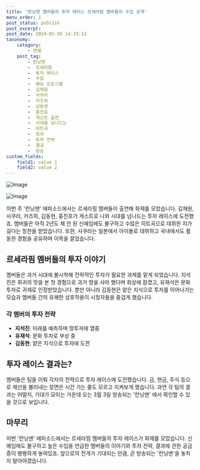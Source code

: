 ```yaml
---
title: '런닝맨 멤버들의 투자 레이스 르세라핌 멤버들의 수입 공개'
menu_order: 1
post_status: publish
post_excerpt: 
post_date: 2024-02-26 14:33:13
taxonomy:
    category:
        - 연예
    post_tag:
        - 런닝맨
        -  르세라핌
        -  투자 레이스
        -  수입
        -  예능 프로그램
        -  김채원
        -  사쿠라
        -  카즈하
        -  김동현
        -  홍진호
        -  게스트 출연
        -  시대를 넘나드는
        -  히트곡
        -  회귀
        -  투자 전략
        -  결과
        -  방송
custom_fields:
    field1: value 1
    field2: value 2
---
```


![Image](https://ssl.pstatic.net/mimgnews/image/076/2024/02/26/2024022601001754600233452_20240226065502800.jpg?type=w540)

![Image](https://mimgnews.pstatic.net/image/076/2024/02/26/2024022601001754600233451_20240226065502805.jpg?type=w540)

이번 주 '런닝맨' 에피소드에서는 르세라핌 멤버들이 출연해 화제를 모았습니다. 김채원, 사쿠라, 카즈하, 김동현, 홍진호가 게스트로 나와 시대를 넘나드는 투자 레이스에 도전했죠. 멤버들은 아직 2년도 채 안 된 신예임에도 불구하고 수많은 히트곡으로 데뷔한 지가 길다는 칭찬을 받았습니다. 또한, 사쿠라는 일본에서 아이돌로 데뷔하고 국내에서도 활동한 경험을 공유하며 이목을 끌었습니다. 
## 르세라핌 멤버들의 투자 이야기
멤버들은 과거 시대에 불시착해 전략적인 투자가 필요한 과제를 맡게 되었습니다. 지석진은 회귀의 맛을 본 첫 경험으로 과거 땅을 사야 했다며 회상에 잠겼고, 유재석은 문화 투자로 귀재로 인정받았습니다. 뿐만 아니라 김동현은 얕은 지식으로 투자를 이어나가는 모습과 멤버들 간의 유쾌한 상호작용이 시청자들을 즐겁게 했습니다. 
### 각 멤버의 투자 전략
- **지석진**: 미래를 예측하며 땅투자에 열중
- **유재석**: 문화 투자로 부상 중 
- **김동현**: 얕은 지식으로 투자에 도전
## 투자 레이스 결과는?
멤버들은 팀을 이뤄 각자의 전략으로 투자 레이스에 도전했습니다. 금, 현금, 주식 등으로 재산을 불러내는 장면은 시간 가는 줄도 모르고 지켜보게 했습니다. 과연 각 팀의 결과는 어떨지, 기대가 모이는 가운데 오는 3월 3일 방송되는 '런닝맨' 에서 확인할 수 있을 것으로 보입니다.
## 마무리
이번 '런닝맨' 에피소드에서는 르세라핌 멤버들의 투자 레이스가 화제를 모았습니다. 신예임에도 불구하고 높은 수입을 언급한 멤버들의 이야기와 투자 전략, 결과에 관한 궁금증이 팽팽하게 놓여있죠. 앞으로의 전개가 기대되는 만큼, 곧 방송되는 '런닝맨'을 놓치지 말아야겠습니다.
